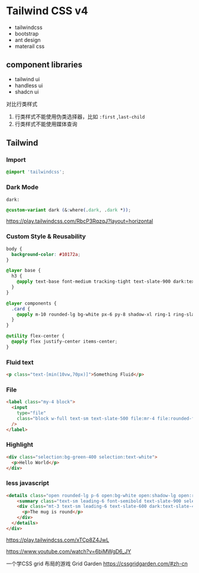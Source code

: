 # Tailwind CSS v4

- tailwindcss
- bootstrap
- ant design
- materail css

## component libraries

- tailwind ui
- handless ui
- shadcn ui

对比行类样式

1. 行类样式不能使用伪类选择器，比如 `:first` ,`last-child`
2. 行类样式不能使用媒体查询

## Tailwind

### Import

```css
@import 'tailwindcss';
```

### Dark Mode

`dark:`

```css
@custom-variant dark (&:where(.dark, .dark *));
```

https://play.tailwindcss.com/RbcP3RqzqJ?layout=horizontal

### Custom Style & Reusability

```css
body {
  background-color: #10172a;
}

@layer base {
  h3 {
    @apply text-base font-medium tracking-tight text-slate-900 dark:text-white;
  }
}

@layer components {
  .card {
    @apply m-10 rounded-lg bg-white px-6 py-8 shadow-xl ring-1 ring-slate-900/5 dark:bg-black;
  }
}

@utility flex-center {
  @apply flex justify-center items-center;
}
```

### Fluid text

```html
<p class="text-[min(10vw,70px)]">Something Fluid</p>
```

### File

```html
<label class="my-4 block">
  <input
    type="file"
    class="block w-full text-sm text-slate-500 file:mr-4 file:rounded-full file:border-0 file:bg-violet-50 file:px-4 file:py-2 file:text-sm file:font-semibold file:text-violet-700 hover:file:bg-violet-100"
  />
</label>
```

### Highlight

```html
<div class="selection:bg-green-400 selection:text-white">
  <p>Hello World</p>
</div>
```

### less javascript

```html
<details class="open rounded-lg p-6 open:bg-white open:shadow-lg open:ring-1 open:ring-black/5 dark:open:bg-slate-900 dark:open:ring-white/10">
    <summary class="text-sm leading-6 font-semibold text-slate-900 select-none dark:text-white">Why do they call it Ovaltine?</summary>
    <div class="mt-3 text-sm leading-6 text-slate-600 dark:text-slate-400">
      <p>The mug is round</p>
    </div>
  </details>
</div>
```

https://play.tailwindcss.com/xTCp8Z4JwL

https://www.youtube.com/watch?v=6biMWgD6_JY

一个学CSS grid 布局的游戏 Grid Garden https://cssgridgarden.com/#zh-cn
